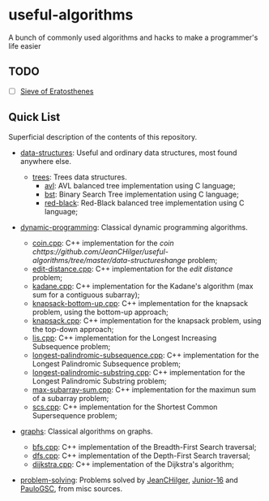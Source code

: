 # useful-algorithms
A bunch of commonly used algorithms and hacks to make a programmer's life easier

## TODO
- [ ] [Sieve of Eratosthenes](https://github.com/JeanCHilger/useful-algorithms/tree/master/math/sieve.cpp)

## Quick List
Superficial description of the contents of this repository.
* [data-structures](https://github.com/JeanCHilger/useful-algorithms/tree/master/data-structures): Useful and ordinary data structures, most found anywhere else.
  * [trees](https://github.com/JeanCHilger/useful-algorithms/tree/master/data-structures/trees): Trees data structures.
    * [avl](https://github.com/JeanCHilger/useful-algorithms/tree/master/data-structures/trees/avl): AVL balanced tree implementation using C language;
    * [bst](https://github.com/JeanCHilger/useful-algorithms/tree/master/data-structures/trees/bst): Binary Search Tree implementation using C language;
    * [red-black](https://github.com/JeanCHilger/useful-algorithms/tree/master/data-structures/trees/avl): Red-Black balanced tree implementation using C language;
    
* [dynamic-programming](https://github.com/JeanCHilger/useful-algorithms/tree/master/dynamic-programming): Classical dynamic programming algorithms.
  * [coin.cpp](https://github.com/JeanCHilger/useful-algorithms/blob/master/dynamic-programming/coin.cpp): C++ implementation for the *coin chttps://github.com/JeanCHilger/useful-algorithms/tree/master/data-structureshange* problem;
  * [edit-distance.cpp](https://github.com/JeanCHilger/useful-algorithms/blob/master/dynamic-programming/edit-distance.cpp): C++ implementation for the *edit distance* problem;
  * [kadane.cpp](https://github.com/JeanCHilger/useful-algorithms/blob/master/dynamic-programming/kadane.cpp): C++ implementation for the Kadane's algorithm (max sum for a contiguous subarray);
  * [knapsack-bottom-up.cpp](https://github.com/JeanCHilger/useful-algorithms/blob/master/dynamic-programming/knapsack-bottom-up.cpp): C++ implementation for the knapsack problem, using the bottom-up approach;
  * [knapsack.cpp](https://github.com/JeanCHilger/useful-algorithms/blob/master/dynamic-programming/knapsack-bottom-up.cpp): C++ implementation for the knapsack problem, using the top-down approach;
  * [lis.cpp](https://github.com/JeanCHilger/useful-algorithms/blob/master/dynamic-programming/lis.cpp): C++ implementation for the Longest Increasing Subsequence problem;
  * [longest-palindromic-subsequence.cpp](https://github.com/JeanCHilger/useful-algorithms/blob/master/dynamic-programming/longest-palindromic-subsequence.cpp): C++ implementation for the Longest Palindromic Subsequence problem;
  * [longest-palindromic-substring.cpp](https://github.com/JeanCHilger/useful-algorithms/blob/master/dynamic-programming/longest-palindromic-substring.cpp): C++ implementation for the Longest Palindromic Substring problem;
  * [max-subarray-sum.cpp](https://github.com/JeanCHilger/useful-algorithms/blob/master/dynamic-programming/max-subarray-sum.cpp): C++ implementation for the maximun sum of a subarray problem;
  * [scs.cpp](https://github.com/JeanCHilger/useful-algorithms/blob/master/dynamic-programming/scs.cpp): C++ implementation for the Shortest Common Supersequence problem;
  
* [graphs](https://github.com/JeanCHilger/useful-algorithms/tree/master/graphs): Classical algorithms on graphs.
  * [bfs.cpp](https://github.com/JeanCHilger/useful-algorithms/blob/master/graphs/bfs.cpp): C++ implementation of the Breadth-First Search traversal;
  * [dfs.cpp](https://github.com/JeanCHilger/useful-algorithms/blob/master/graphs/dfs.cpp): C++ implementation of the Depth-First Search traversal;
  * [dijkstra.cpp](https://github.com/JeanCHilger/useful-algorithms/blob/master/graphs/dijkstra.cpp): C++ implementation of the Dijkstra's algorithm;
  
* [problem-solving](https://github.com/JeanCHilger/useful-algorithms/tree/master/problem-solving): Problems solved by [JeanCHilger](https://github.com/JeanCHilger), [Junior-16](https://github.com/Junior-16) and [PauloGSC](https://github.com/PauloGSC), from misc sources.
